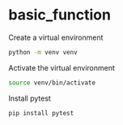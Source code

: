# basic_function

Create a virtual environment 
```bash
python -m venv venv
```

Activate the virtual environment
```bash
source venv/bin/activate
```

Install pytest
```bash
pip install pytest
```
